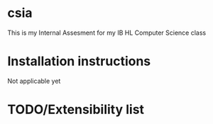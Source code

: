# csia
This is my Internal Assesment for my IB HL Computer Science class

# Installation instructions
Not applicable yet

# TODO/Extensibility list
